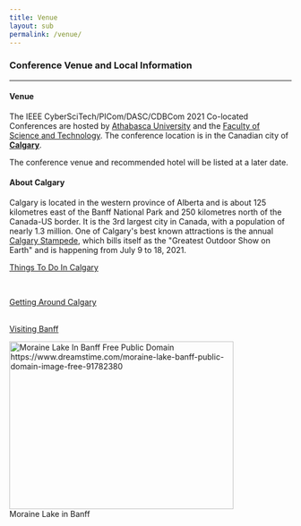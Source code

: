 ```yaml
---
title: Venue
layout: sub
permalink: /venue/
---
```

<h3>Conference Venue and Local Information</h3>
<hr/>

<h4>Venue</h4>
<p>
<p>The IEEE CyberSciTech/PICom/DASC/CDBCom 2021 Co-located Conferences are hosted by 
<a href="https://www.athabascau.ca/" target=_new>Athabasca University</a> and the 
<a href=" https://fst.athabascau.ca/" target=_new>Faculty of Science and Technology</a>. The  conference location is 
in the Canadian city of <b><a href="https://www.calgary.ca/" target=_new>Calgary</a></b>. 
</p><p>
The conference venue and recommended hotel will be listed at a later date.
     
</p>
<h4>About Calgary</h4>
 <p>
Calgary is located in the western province of Alberta and is about 125 kilometres east of the Banff National Park and 
250 kilometres north of the Canada-US border. It is the 3rd largest city in Canada, with a population of nearly 1.3 million. 
One of Calgary's best known attractions is the annual <a href="https://www.calgarystampede.com/" target=_new> Calgary Stampede</a>,
which bills itself as the "Greatest Outdoor Show on Earth" and is happening from July 9 to 18, 2021.
</p><p>
      

      
<a href="https://www.visitcalgary.com/things-to-do" target=_new>Things To Do In Calgary</a>

<br/>

<a href="https://www.visitcalgary.com/getting-around" target=_new>Getting Around Calgary</a>

<br/>
<a href="https://banff.ca/89/Visiting" target=_new>Visiting Banff</a>


</p>
<img src="/2021/assets/images/banff2.jpg" width=400 height=300 alt="Moraine Lake In Banff Free Public Domain https://www.dreamstime.com/moraine-lake-banff-public-domain-image-free-91782380"><br/>
Moraine Lake in Banff
<br/>
